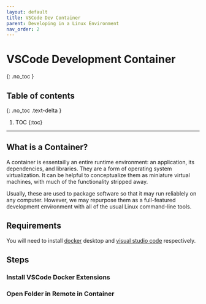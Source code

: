 ```yaml
---
layout: default
title: VSCode Dev Container
parent: Developing in a Linux Environment
nav_order: 2
---
```


# VSCode Development Container
{: .no_toc }

## Table of contents
{: .no_toc .text-delta }

1. TOC
{:toc}

---

## What is a Container?

A container is essentailly an entire runtime environment: an application, its dependencies, and libraries. They are a form of operating system virtualization. It can be helpful to conceptualize them as miniature virtual machines, with much of the functionality stripped away.

Usually, these are used to package software so that it may run reliablely on any computer. However, we may repurpose them as a full-featured development environment with all of the usual Linux command-line tools. 

## Requirements

You will need to install [docker] desktop and [visual studio code] respectively. 

## Steps

### Install VSCode Docker Extensions

### Open Folder in Remote in Container

[docker]: https://www.docker.com/products/docker-desktop/
[visual studio code]: https://code.visualstudio.com/ 
[VSCode]: https://code.visualstudio.com/docs/devcontainers/containers
[Docker]: https://docs.docker.com/desktop/dev-environments/create-dev-env/

